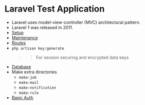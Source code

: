 # Laravel Test Application
- Laravel uses model-view-controller (MVC) architectural pattern.
- Laravel 1 was released in 2011.
- [Setup](topic/SETUP.md)
- [Maintenance](topic/MAINTENANCE.md)
- [Routes](topic/ROUTE.md)
- `php artisan key:generate`
    >> For session securing and encrypted data keys
- [Database](topic/DATABASE.md)
- Make extra directories
    - `make:job`
    - `make:mail`
    - `make:notification`
    - `make:rule`
- [Basic Auth](topic/AUTH.md)
